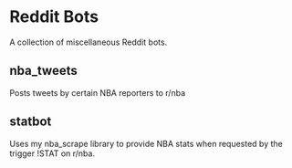# Reddit Bots

A collection of miscellaneous Reddit bots.

## nba_tweets

Posts tweets by certain NBA reporters to r/nba

## statbot

Uses my nba_scrape library to provide NBA stats when requested by the trigger
!STAT on r/nba.
